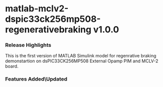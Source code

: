 # matlab-mclv2-dspic33ck256mp508-regenerativebraking v1.0.0
### Release Highlights
This is the first version of MATLAB Simulink model for regenrative braking demonstartion on dsPIC33CK256MP508 External Opamp PIM and MCLV-2 board.

### Features Added\Updated



